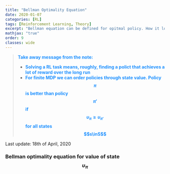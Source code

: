 ```yaml
---
title: "Bellman Optimality Equation"
date: 2020-01-07
categories: [RL]
tags: [Reinforcement Learning, Theory]
excerpt: "Bellman equation can be defined for opitmal policy. How it looks like?"
mathjax: "true"
order: 9
classes: wide
---
```


> <span style="color:dodgerblue">**Take away message from the note:**</span>
> * <span style="color:dodgerblue">**Solving a RL task means, roughly, finding a polict that achieves a lot of reward over the long run**</span>
> * <span style="color:dodgerblue">**For finite MDP we can order policies through state value. Policy $$\pi$$ is better than policy $$\pi'$$ if $$\upsilon_{\pi}\ge\upsilon_{\pi'}$$ for all states $$s\inS$$**</span>

Last update: 18th of April, 2020

### Bellman optimality equation for value of state $$\upsilon_{\pi}$$


